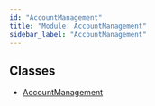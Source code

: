 ```yaml
---
id: "AccountManagement"
title: "Module: AccountManagement"
sidebar_label: "AccountManagement"
---
```


## Classes

- [AccountManagement](../../../../classes/API/Client/AccountManagement/AccountManagement.md)
